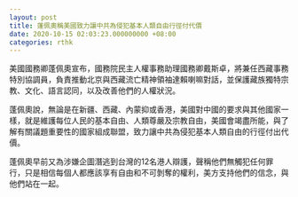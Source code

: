 ```yaml
---
layout: post
title: 蓬佩奧稱美國致力讓中共為侵犯基本人類自由行徑付代價
date: 2020-10-15 02:03:23.000000000 +08:00
categories: rthk
---
```


美國國務卿蓬佩奧宣布，國務院民主人權事務助理國務卿戴斯卓，將兼任西藏事務特別協調員，負責推動北京與西藏流亡精神領袖達賴喇嘛對話，並保護藏族獨特宗教、文化、語言認同，以及改善他們的人權狀況。

蓬佩奧說，無論是在新疆、西藏、內蒙抑或香港，美國對中國的要求與其他國家一樣，就是維護每位人民的基本自由、人類尊嚴及宗教自由，美國會竭盡所能，與了解有關議題重要性的國家組成聯盟，致力讓中共為侵犯基本人類自由的行徑付出代價。

蓬佩奧早前又為涉嫌企圖潛逃到台灣的12名港人辯護，聲稱他們無觸犯任何罪行，只是相信每個人都應該享有自由和不可剝奪的權利，美方支持他們的信念，與他們站在一起。
